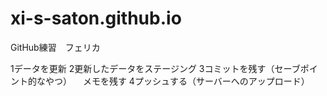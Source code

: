 # xi-s-saton.github.io
GitHub練習　フェリカ

1データを更新
2更新したデータをステージング
3コミットを残す（セーブポイント的なやつ）
　メモを残す
4プッシュする（サーバーへのアップロード）
